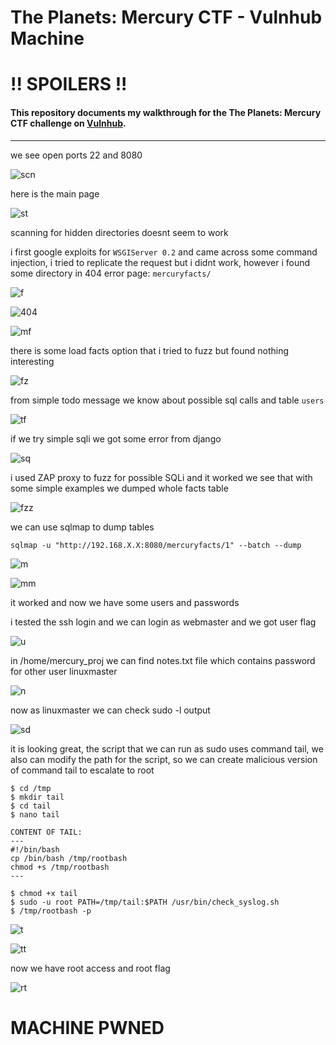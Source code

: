 # The Planets: Mercury CTF - Vulnhub Machine
# **!! SPOILERS !!**
#### This repository documents my walkthrough for the **The Planets: Mercury** CTF challenge on [Vulnhub](https://www.vulnhub.com/entry/the-planets-mercury,544/). 
---

we see open ports 22 and 8080

![scn](imgs/scn.png "scn")

here is the main page

![st](imgs/st.png "st")

scanning for hidden directories doesnt seem to work

i first google exploits for `WSGIServer 0.2` and came across some command injection, i tried to replicate the request but i didnt work, however i found some directory in 404 error page: `mercuryfacts/`

![f](imgs/f.png "f")

![404](imgs/404.png "404")

![mf](imgs/mf.png "mf")

there is some load facts option that i tried to fuzz but found nothing interesting

![fz](imgs/fz.png "fz")

from simple todo message we know about possible sql calls and table `users`

![tf](imgs/tf.png "tf")

if we try simple sqli we got some error from django

![sq](imgs/sq.png "sq")

i used ZAP proxy to fuzz for possible SQLi and it worked we see that with some simple examples we dumped whole facts table

![fzz](imgs/fzz.png "fzz")

we can use sqlmap to dump tables

```
sqlmap -u "http://192.168.X.X:8080/mercuryfacts/1" --batch --dump
```

![m](imgs/m.png "m")

![mm](imgs/mm.png "mm")

it worked and now we have some users and passwords

i tested the ssh login and we can login as webmaster and we got user flag

![u](imgs/u.png "u")

in /home/mercury_proj we can find notes.txt file which contains password for other user linuxmaster

![n](imgs/n.png "n")

now as linuxmaster we can check sudo -l output

![sd](imgs/sd.png "sd")

it is looking great, the script that we can run as sudo uses command tail, we also can modify the path for the script, so we can create malicious version of command tail to escalate to root

```
$ cd /tmp
$ mkdir tail
$ cd tail
$ nano tail

CONTENT OF TAIL:
---
#!/bin/bash 
cp /bin/bash /tmp/rootbash 
chmod +s /tmp/rootbash
---

$ chmod +x tail
$ sudo -u root PATH=/tmp/tail:$PATH /usr/bin/check_syslog.sh
$ /tmp/rootbash -p
```

![t](imgs/t.png "t")

![tt](imgs/tt.png "tt")

now we have root access and root flag 

![rt](imgs/rt.png "rt")

# MACHINE PWNED
